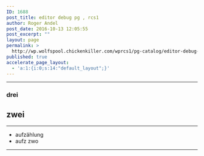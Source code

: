 ```yaml
---
ID: 1688
post_title: editor debug pg , rcs1
author: Roger Andel
post_date: 2016-10-13 12:05:55
post_excerpt: ""
layout: page
permalink: >
  http://wp.wolfspool.chickenkiller.com/wprcs1/pg-catalog/editor-debug-pg-rcs1/
published: true
accelerate_page_layout:
  - 'a:1:{i:0;s:14:"default_layout";}'
---
```

---

### drei
## zwei

---

- aufzählung
- aufz zwo

---